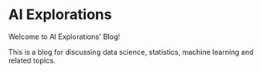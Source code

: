 # AI Explorations

Welcome to AI Explorations' Blog!

This is a blog for discussing data science, statistics, machine learning and related topics.


